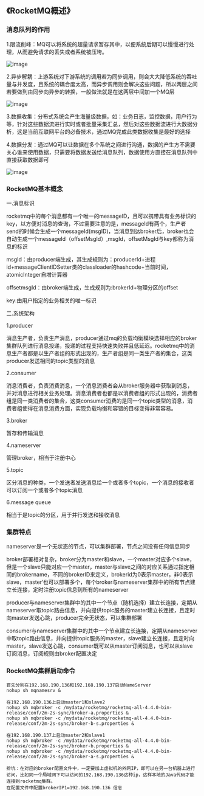 ## 《RocketMQ概述》

### 消息队列的作用

1.限流削峰：MQ可以将系统的超量请求暂存其中，以便系统后期可以慢慢进行处理，从而避免请求的丢失或者系统被压垮。

![image](https://cdn.jsdelivr.net/gh/chen-xing/figure_bed_02/cdn/20211231001948450.png)

2.异步解耦：上游系统对下游系统的调用若为同步调用，则会大大降低系统的吞吐量与并发度，且系统的耦合度太高，而异步调用则会解决这些问题，所以两层之间若要做到由同步向异步的转换，一般做法就是在这两层中间加一个MQ层

![image](https://cdn.jsdelivr.net/gh/chen-xing/figure_bed_02/cdn/20211231002354081.png)

3.数据收集：分布式系统会产生海量级数据，如：业务日志，监控数据，用户行为等，针对这些数据流进行实时或者批量采集汇总，然后对这些数据流进行大数据分析，这是当前互联网平台的必备技术，通过MQ完成此类数据收集是最好的选择

4.数据分发：通过MQ可以让数据在多个系统之间进行沟通，数据的产生方不需要关心谁来使用数据，只需要将数据发送给消息队列，数据使用方直接在消息队列中直接获取数据即可

![image](https://cdn.jsdelivr.net/gh/chen-xing/figure_bed_02/cdn/20220101093721754.png)

### RocketMQ基本概念

一.消息标识

rocketmq中的每个消息都有一个唯一的messageID，且可以携带具有业务标识的key，以方便对消息的查询，不过需要注意的是，messageId有两个，生产者send的时候会生成一个messageId(msgID)，当消息到达broker后，broker也会自动生成一个messageId（offsetMsgId）,msgId，offsetMsgId与key都称为消息的标识

msgId：由producer端生成，其生成规则为：producerId+进程id+messageClientIDSetter类的classloader的hashcode+当前时间，atomicInteger自增计算器

offsetmsgId：由broker端生成，生成规则为:brokerId+物理分区的offset

key:由用户指定的业务相关的唯一标识

二.系统架构

1.producer

消息生产者，负责生产消息，producer通过mq的负载均衡模块选择相应的broker集群队列进行消息投递，投递的过程支持快速失败并且低延迟。rocketmq中的消息生产者都是以生产者组的形式出现的，生产者组是同一类生产者的集合，这类producer发送相同的topic类型的消息

2.consumer

消息消费者，负责消费消息，一个消息消费者会从broker服务器中获取到消息， 并对消息进行相关业务处理。消息消费者也都是以消费者组的形式出现的，消费者组是同一类消费者的集合，这类consumer消费的是同一个topic类型的消息，消费者组使得在消息消费方面，实现负载均衡和容错的目标变得非常容易。

3.broker

暂存和传输消息

4.nameserver

管理broker，相当于注册中心

5.topic

区分消息的种类，一个发送者发送消息给一个或者多个topic，一个消息的接收者可以订阅一个或者多个topic消息

6.message queue

相当于是topic的分区，用于并行发送和接收消息

### 集群特点

nameserver是一个无状态的节点，可以集群部署，节点之间没有任何信息同步

broker部署相对复杂，broker分为master和slave，一个master对应多个slave，但是一个slave只能对应一个master，master与slave之间的对应关系通过指定相同的brokername，不同的brokerID来定义，brokerid为0表示master，非0表示slave，master‘也可以部署多个，每个broker与nameserver集群中的所有节点建立长连接，定时注册topic信息到所有的nameserver

producer与nameserver集群中的其中一个节点（随机选择）建立长连接，定期从nameserver取topic路由信息，并向提供topic服务的master建立长连接，且定时向master发送心跳，producer完全无状态，可以集群部署

consumer与nameserver集群中的其中一个节点建立长连接，定期从nameserver中取topic路由信息，并向提供topic服务的master，slave建立长连接，且定时向master，slave发送心跳，consumer既可以从master订阅消息，也可以从slave订阅消息，订阅规则由broker配置决定

### RocketMQ集群启动命令

~~~shell
首先分别在192.168.190.136和192.168.190.137启动NameServer
nohup sh mqnamesrv &

在192.168.190.136上启动master1和slave2
nohup sh mqbroker -c /mydata/rocketmq/rocketmq-all-4.4.0-bin-release/conf/2m-2s-sync/broker-a.properties &
nohup sh mqbroker -c /mydata/rocketmq/rocketmq-all-4.4.0-bin-release/conf/2m-2s-sync/broker-b-s.properties &

在192.168.190.137上启动master2和slave1
nohup sh mqbroker -c /mydata/rocketmq/rocketmq-all-4.4.0-bin-release/conf/2m-2s-sync/broker-b.properties &
nohup sh mqbroker -c /mydata/rocketmq/rocketmq-all-4.4.0-bin-release/conf/2m-2s-sync/broker-a-s.properties &

~~~

~~~wiki
排坑：在对应的broker配置文件中，一定要加上虚拟机的外网IP，即可以在另一台机器上进行访问，比如同一个局域网下可以访问的192.168.190.136这种ip，这样本地的Java代码才能连接到rocketmq集群。
在配置文件中配置brokerIP1=192.168.190.136 信息
~~~

